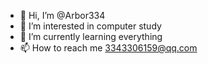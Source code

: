 - 👋 Hi, I’m @Arbor334
- 👀 I’m interested in computer study
- 🌱 I’m currently learning everything
- 📫 How to reach me  3343306159@qq.com

<!---
Arbor334/Arbor334 is a ✨ special ✨ repository because its `README.md` (this file) appears on your GitHub profile.
You can click the Preview link to take a look at your changes.
--->
